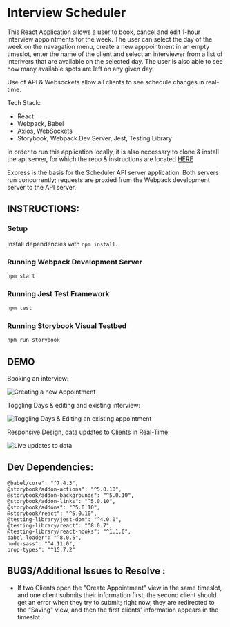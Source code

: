 # Interview Scheduler

This React Application allows a user to book, cancel and edit 1-hour interview appointments for the week. The user can select the day of the week on the navagation menu, create a new apppointment in an empty timeslot, enter the name of the client and select an interviewer from a list of interivers that are available on the selected day. The user is also able to see how many available spots are left on any given day.

Use of API & Websockets allow all clients to see schedule changes in real-time.

Tech Stack:

- React
- Webpack, Babel
- Axios, WebSockets
- Storybook, Webpack Dev Server, Jest, Testing Library

In order to run this application locally, it is also necessary to clone & install the api server, for which the repo & instructions are located [HERE](https://github.com/sjreive/scheduler-api)

Express is the basis for the Scheduler API server application. Both servers run concurrently; requests are proxied from the Webpack development server to the API server.

## INSTRUCTIONS:

### Setup

Install dependencies with `npm install`.

### Running Webpack Development Server

```sh
npm start
```

### Running Jest Test Framework

```sh
npm test
```

### Running Storybook Visual Testbed

```sh
npm run storybook
```

## DEMO

Booking an interview:

![Creating a new Appointment](https://media.giphy.com/media/h3tf9iklDN21eVtDcH/giphy.gif)

Toggling Days & editing and existing interview:

![Toggling Days & Editing an existing appointment](https://media.giphy.com/media/hPqdWtL5RePshTuNba/giphy.gif)

Responsive Design, data updates to Clients in Real-Time:

![Live updates to data](https://media.giphy.com/media/jSECWP0hte9JTH8vHf/giphy.gif)

## Dev Dependencies:

    @babel/core": "^7.4.3",
    @storybook/addon-actions": "^5.0.10",
    @storybook/addon-backgrounds": "^5.0.10",
    @storybook/addon-links": "^5.0.10",
    @storybook/addons": "^5.0.10",
    @storybook/react": "^5.0.10",
    @testing-library/jest-dom": "^4.0.0",
    @testing-library/react": "^8.0.7",
    @testing-library/react-hooks": "^1.1.0",
    babel-loader": "^8.0.5",
    node-sass": "^4.11.0",
    prop-types": "^15.7.2"

## BUGS/Additional Issues to Resolve :

- If two Clients open the "Create Appointment" view in the same timeslot, and one client submits their information first, the second client should get an error when they try to submit; right now, they are redirected to the "Saving" view, and then the first clients' information appears in the timeslot
